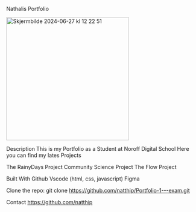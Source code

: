 Nathalis Portfolio 

<img width="325" alt="Skjermbilde 2024-06-27 kl  12 22 51" src="https://github.com/natthip/Portfolio-1---exam/assets/142994336/4dcfbbc2-a8b8-4d56-9faa-cafb2fda5ca5">



Description
This is my Portfolio as a Student at Noroff Digital School
Here you can find my lates Projects 

The RainyDays Project 
Community Science Project
The Flow Project


Built With
Github
Vscode (html, css, javascript)
Figma



Clone the repo:
git clone https://github.com/natthip/Portfolio-1---exam.git


Contact
https://github.com/natthip






